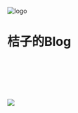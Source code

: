 ![logo](_public/orange-w.ico) 

# 桔子的Blog

&nbsp;

&nbsp;

&nbsp;

<!--background-->

![](_public/img/.jpg)